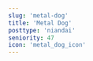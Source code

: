 ```yaml
---
slug: 'metal-dog'
title: 'Metal Dog'
posttype: 'niandai'
seniority: 47
icon: 'metal_dog_icon'
---
```

